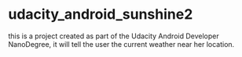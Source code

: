 # udacity_android_sunshine2

this is a project created as part of the Udacity Android Developer NanoDegree, 
it will tell the user the current weather near her location.
